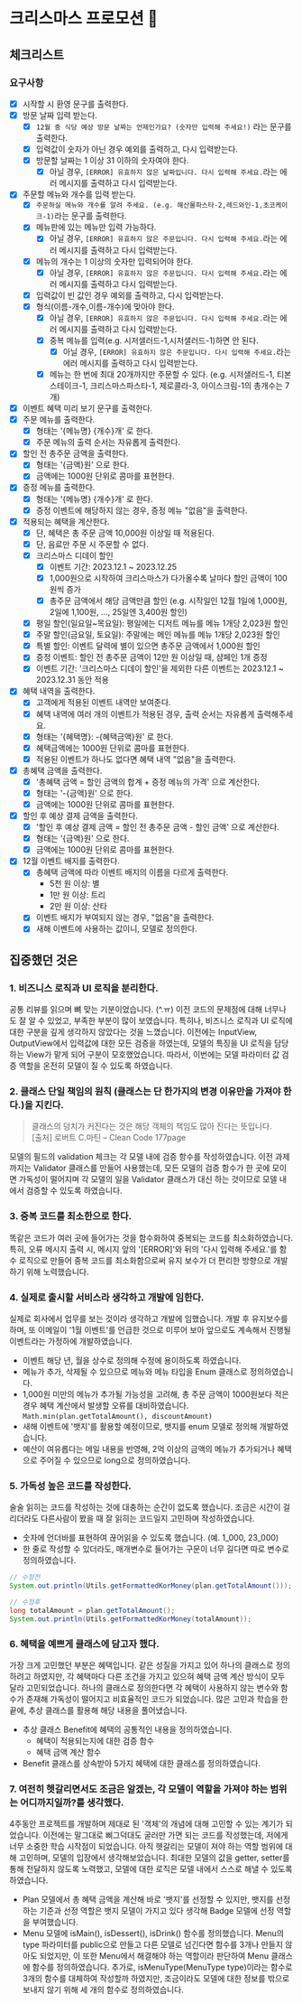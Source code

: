 # 크리스마스 프로모션 🎄

## 체크리스트

### 요구사항

- [x] 시작할 시 환영 문구를 출력한다.
- [x] 방문 날짜 입력 받는다.
    - [x] `12월 중 식당 예상 방문 날짜는 언제인가요? (숫자만 입력해 주세요!)` 라는 문구를 출력한다.
    - [x] 입력값이 숫자가 아닌 경우 예외를 출력하고, 다시 입력받는다.
    - [x] 방문할 날짜는 1 이상 31 이하의 숫자여야 한다.
        - [x] 아닐 경우, `[ERROR] 유효하지 않은 날짜입니다. 다시 입력해 주세요.`라는 에러 메시지를 출력하고 다시 입력받는다.
- [x] 주문할 메뉴와 개수를 입력 받는다.
    - [x] `주문하실 메뉴와 개수를 알려 주세요. (e.g. 해산물파스타-2,레드와인-1,초코케이크-1)`라는 문구를 출력한다.
    - [x] 메뉴판에 있는 메뉴만 입력 가능하다.
        - [x] 아닐 경우, `[ERROR] 유효하지 않은 주문입니다. 다시 입력해 주세요.`라는 에러 메시지를 출력하고 다시 입력받는다.
    - [x] 메뉴의 개수는 1 이상의 숫자만 입력되어야 한다.
        - [x] 아닐 경우, `[ERROR] 유효하지 않은 주문입니다. 다시 입력해 주세요.`라는 에러 메시지를 출력하고 다시 입력받는다.
    - [x] 입력값이 빈 값인 경우 예외를 출력하고, 다시 입력받는다.
    - [x] 형식(이름-개수,이름-개수)에 맞아야 한다.
        - [x] 아닐 경우, `[ERROR] 유효하지 않은 주문입니다. 다시 입력해 주세요.`라는 에러 메시지를 출력하고 다시 입력받는다.
        - [x] 중복 메뉴를 입력(e.g. 시저샐러드-1,시저샐러드-1)하면 안 된다.
            - [x] 아닐 경우, `[ERROR] 유효하지 않은 주문입니다. 다시 입력해 주세요.`라는 에러 메시지를 출력하고 다시 입력받는다.
        - [x] 메뉴는 한 번에 최대 20개까지만 주문할 수 있다. (e.g. 시저샐러드-1, 티본스테이크-1, 크리스마스파스타-1, 제로콜라-3, 아이스크림-1의 총개수는 7개)
- [x] 이벤트 혜택 미리 보기 문구를 출력한다.
- [x] 주문 메뉴를 출력한다.
    - [x] 형태는 '{메뉴명} {개수}개' 로 한다.
    - [x] 주문 메뉴의 출력 순서는 자유롭게 출력한다.
- [x] 할인 전 총주문 금액을 출력한다.
    - [x] 형태는 '{금액}원' 으로 한다.
    - [x] 금액에는 1000원 단위로 콤마를 표현한다.
- [x] 증정 메뉴를 출력한다.
    - [x] 형태는 '{메뉴명} {개수}개' 로 한다.
    - [x] 증정 이벤트에 해당하지 않는 경우, 증정 메뉴 "없음"을 출력한다.
- [x] 적용되는 혜택을 계산한다.
    - [x] 단, 혜택은 총 주문 금액 10,000원 이상일 때 적용된다.
    - [x] 단, 음료만 주문 시 주문할 수 없다.
    - [x] 크리스마스 디데이 할인
        - [x] 이벤트 기간: 2023.12.1 ~ 2023.12.25
        - [x] 1,000원으로 시작하여 크리스마스가 다가올수록 날마다 할인 금액이 100원씩 증가
        - [x] 총주문 금액에서 해당 금액만큼 할인 (e.g. 시작일인 12월 1일에 1,000원, 2일에 1,100원, ..., 25일엔 3,400원 할인)
    - [x] 평일 할인(일요일~목요일): 평일에는 디저트 메뉴를 메뉴 1개당 2,023원 할인
    - [x] 주말 할인(금요일, 토요일): 주말에는 메인 메뉴를 메뉴 1개당 2,023원 할인
    - [x] 특별 할인: 이벤트 달력에 별이 있으면 총주문 금액에서 1,000원 할인
    - [x] 증정 이벤트: 할인 전 총주문 금액이 12만 원 이상일 때, 샴페인 1개 증정
    - [x] 이벤트 기간: '크리스마스 디데이 할인'을 제외한 다른 이벤트는 2023.12.1 ~ 2023.12.31 동안 적용
- [x] 혜택 내역을 출력한다.
    - [x] 고객에게 적용된 이벤트 내역만 보여준다.
    - [x] 혜택 내역에 여러 개의 이벤트가 적용된 경우, 출력 순서는 자유롭게 출력해주세요.
    - [x] 형태는 '{혜택명}: -{혜택금액}원' 로 한다.
    - [x] 혜택금액에는 1000원 단위로 콤마를 표현한다.
    - [x] 적용된 이벤트가 하나도 없다면 혜택 내역 "없음"을 출력한다.
- [x] 총혜택 금액을 출력한다.
    - [x] '총혜택 금액 = 할인 금액의 합계 + 증정 메뉴의 가격' 으로 계산한다.
    - [x] 형태는 '-{금액}원' 으로 한다.
    - [x] 금액에는 1000원 단위로 콤마를 표현한다.
- [x] 할인 후 예상 결제 금액을 출력한다.
    - [x] '할인 후 예상 결제 금액 = 할인 전 총주문 금액 - 할인 금액' 으로 계산한다.
    - [x] 형태는 '{금액}원' 으로 한다.
    - [x] 금액에는 1000원 단위로 콤마를 표현한다.
- [x] 12월 이벤트 배지를 출력한다.
    - [x] 총혜택 금액에 따라 이벤트 배지의 이름을 다르게 출력한다.
        - 5천 원 이상: 별
        - 1만 원 이상: 트리
        - 2만 원 이상: 산타
    - [x] 이벤트 배지가 부여되지 않는 경우, "없음"을 출력한다.
    - [x] 새해 이벤트에 사용하는 값이니, 모델로 정의한다.

## 집중했던 것은

### 1. 비즈니스 로직과 UI 로직을 분리한다.
공통 리뷰를 읽으며 뼈 맞는 기분이었습니다. (^.ㅠ)
이전 코드의 문제점에 대해 너무나도 잘 알 수 있었고, 부족한 부분이 많이 보였습니다.
특히나, 비즈니스 로직과 UI 로직에 대한 구분을 깊게 생각하지 않았다는 것을 느꼈습니다.
이전에는 InputView, OutputView에서 입력값에 대한 모든 검증을 하였는데,
모델의 특징을 UI 로직을 담당하는 View가 맡게 되어 구분이 모호했었습니다.
따라서, 이번에는 모델 파라미터 값 검증 역할을 온전히 모델이 질 수 있도록 하였습니다.

### 2. 클래스 단일 책임의 원칙 (클래스는 단 한가지의 변경 이유만을 가져야 한다.)을 지킨다.

> 클래스의 덩치가 커진다는 것은 해당 객체의 책임도 많아 진다는 뜻입니다.<br>
[출처] 로버트 C.마틴 – Clean Code 177page

모델의 필드의 validation 체크는 각 모델 내에 검증 항수를 작성하였습니다.
이전 과제까지는 Validator 클래스를 만들어 사용했는데, 모든 모델의 검증 함수가 한 곳에 모이면 가독성이 떨어지며 각 모델의 일을 Validator 클래스가 대신 하는 것이므로 모델 내에서 검증할 수 있도록 하였습니다.


### 3. 중복 코드를 최소한으로 한다.
똑같은 코드가 여러 곳에 들어가는 것을 함수화하여 중복되는 코드를 최소화하였습니다.
특히, 오류 메시지 출력 시, 메시지 앞의 '[ERROR]'와 뒤의 '다시 입력해 주세요.'를 함수 로직으로 만들어 중복 코드를 최소화함으로써 
유지 보수가 더 편리한 방향으로 개발하기 위해 노력했습니다.

### 4. 실제로 출시할 서비스라 생각하고 개발에 임한다.
실제로 회사에서 업무를 보는 것이라 생각하고 개발에 임했습니다.
개발 후 유지보수를 하며, 또 이메일이 '1월 이벤트'를 언급한 것으로 미루어 보아
앞으로도 계속해서 진행될 이벤트라는 가정하에 개발하였습니다.
- 이벤트 해당 년, 월을 상수로 정의해 수정에 용이하도록 하였습니다.
- 메뉴가 추가, 삭제될 수 있으므로 메뉴와 메뉴 타입을 Enum 클래스로 정의하였습니다.
- 1,000원 미만의 메뉴가 추가될 가능성을 고려해, 총 주문 금액이 1000원보다 적은 경우 혜택 계산에서 발생할 오류를 대비하였습니다. `Math.min(plan.getTotalAmount(), discountAmount)`
- 새해 이벤트에 '뱃지'를 활용할 예정이므로, 뱃지를 enum 모델로 정의해 개발하였습니다.
- 예산이 여유롭다는 메일 내용을 반영해, 2억 이상의 금액의 메뉴가 추가되거나 혜택으로 주어질 수 있으므로 long으로 정의하였습니다.

### 5. 가독성 높은 코드를 작성한다.
술술 읽히는 코드를 작성하는 것에 대충하는 순간이 없도록 했습니다.
조금은 시간이 걸리더라도 다른사람이 봤을 때 잘 읽히는 코드일지 고민하며 작성하였습니다.
- 숫자에 언더바를 표현하여 끊어읽을 수 있도록 했습니다. (예. 1_000, 23_000)
- 한 줄로 작성할 수 있더라도, 매개변수로 들어가는 구문이 너무 길다면 따로 변수로 정의하였습니다.
```java
// 수정전
System.out.println(Utils.getFormattedKorMoney(plan.getTotalAmount()));

// 수정후
long totalAmount = plan.getTotalAmount();
System.out.println(Utils.getFormattedKorMoney(totalAmount));
```

### 6. 혜택을 예쁘게 클래스에 담고자 했다.
가장 크게 고민했던 부분은 혜택입니다. 같은 성질을 가지고 있어 하나의 클래스로 정의하려고 하였지만, 
각 혜택마다 다른 조건을 가지고 있으혀 혜택 금액 계산 방식이 모두 달라 고민되었습니다.
하나의 클래스로 정의한다면 각 혜택이 사용하지 않는 변수와 함수가 존재해 가독성이 떨어지고 비효율적인 코드가 되었습니다.
많은 고민과 학습을 한 끝에, 추상 클래스를 활용해 해당 내용을 풀어냈습니다.
- 추상 클래스 Benefit에 혜택의 공통적인 내용을 정의하였습니다.
  - 혜택이 적용되는지에 대한 검증 함수
  - 혜택 금액 계산 함수
- Benefit 클래스를 상속받아 5가지 혜택에 대한 클래스를 정의하였습니다.

### 7. 여전히 헷갈리면서도 조금은 알겠는, 각 모델이 역할을 가져야 하는 범위는 어디까지일까?를 생각했다.
4주동안 프로젝트를 개발하며 제대로 된 '객체'의 개념에 대해 고민할 수 있는 계기가 되었습니다.
이전에는 말그대로 삐그덕대도 굴러만 가면 되는 코드를 작성했는데, 저에게 너무 소중한 학습 시작점이 되었습니다.
아직 헷갈리는 모델이 져야 하는 역할 범위에 대해 고민하며, 모델의 입장에서 생각해보았습니다.
최대한 모델의 값을 getter, setter를 통해 전달하지 않도록 노력했고, 모델에 대한 로직은 모델 내에서 스스로 해낼 수 있도록 하였습니다.
- Plan 모델에서 총 혜택 금액을 계산해 바로 '뱃지'를 선정할 수 있지만, 뱃지를 선정하는 기준과 선정 역할은 뱃지 모델이 가지고 있다 생각해 Badge 모델에 선정 역할을 부여했습니다.
- Menu 모델에 isMain(), isDessert(), isDrink() 함수를 정의했습니다. 
Menu의 type 파라미터를 public으로 만들고 다른 모델로 넘긴다면 함수를 3개나 만들지 않아도 되었지만, 
이 또한 Menu에서 해결해야 하는 역할이라 판단하여 Menu 클래스에 함수를 정의하였습니다.
추가로, isMenuType(MenuType type)이라는 함수로 3개의 함수를 대체하여 작성할까 하였지만,
조금이라도 모델에 대한 정보를 밖으로 보내지 않기 위해 세 개의 함수로 정의하였습니다.
